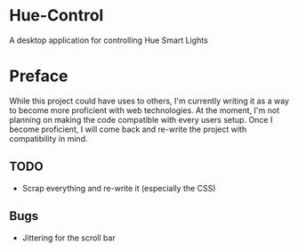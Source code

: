 # Hue-Control
A desktop application for controlling Hue Smart Lights

# Preface
While this project could have uses to others, I'm currently writing it as a way to become more proficient with web technologies. At the moment, I'm not planning on making the code compatible with every users setup. Once I become proficient, I will come back and re-write the project with compatibility in mind.

## TODO
* Scrap everything and re-write it (especially the CSS)

## Bugs
* Jittering for the scroll bar